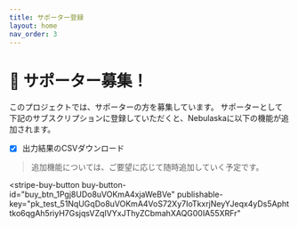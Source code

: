 ```yaml
---
title: サポーター登録
layout: home
nav_order: 3
---
```


# 🦸 サポーター募集！

このプロジェクトでは、サポーターの方を募集しています。
サポーターとして下記のサブスクリプションに登録していただくと、Nebulaskaに以下の機能が追加されます。

- [x] 出力結果のCSVダウンロード

> 追加機能については、ご要望に応じて随時追加していく予定です。


<script async
  src="https://js.stripe.com/v3/buy-button.js">
</script>

<stripe-buy-button
  buy-button-id="buy_btn_1Pgj8UDo8uVOKmA4xjaWeBVe"
  publishable-key="pk_test_51NqUGqDo8uVOKmA4VoS72Xy7IoTkxrjNeyYJeqx4yDs5Aphttko6qgAh5riyH7GsjqsVZqIVYxJThyZCbmahXAQG00IA55XRFr"
>
</stripe-buy-button>